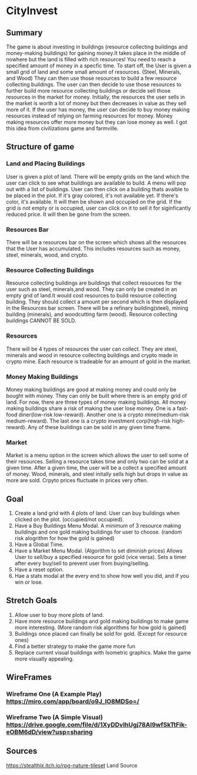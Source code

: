 
# CityInvest

## Summary
The game is about investing in buildings (resource collecting buildings and money-making buildings) for gaining money.It takes place in the middle of nowhere but the land is filled with rich resources! You need to reach a specified amount of money in a specfic time. To start off, the User is given a small grid of land and some small amount of resources. (Steel, Minerals, and Wood) They can then use those resources to build a few resource collecting buildings. The user can then decide to use those resources to further build more resource collecting buildings or decide sell those resources in the market for money. Initially, the resources the user sells in the market is worth a lot of money but then decreases in value as they sell more of it. If the user has money, the user can decide to buy money making resources instead of relying on farming resources for money. Money making resources offer more money but they can lose money as well. I got this idea from civilizations game and farmville.  

## Structure of game


### Land and Placing Buildings
User is given a plot of land. There will be empty grids on the land which the user can click to see what buildings are available to build. A menu will pop out with a list of buildings. User can then click on a building thats avaible to be placed in the plot. If it's gray colored, it's not available yet. If there's color, it's available. It will then be shown and occupied on the grid. If the grid is not empty or is occupied, user can click on it to sell it for siginficantly reduced price. It will then be gone from the screen.

### Resources Bar
There will be a resources bar on the screen which shows all the resources that the User has accumulated. This includes
resources such as money, steel, minerals, wood, and crypto. 

### Resource Collecting Buildings
Resource collecting buildings are buildings that collect resources for the user such as steel, minerals,and wood. They can only be created in an empty grid of land.It would cost resources to build resource collecting building. They should
collect a amount per second which is then displayed in the Resources bar screen. There will be a refinary building(steel), mining building (minerals), and woodcutting farm (wood). Resource collecting buildings CANNOT BE SOLD.

### Resources
There will be 4 types of resources the user can collect. They are steel, minerals and wood in resource collecting buildings and crypto made in crypto mine. Each resource is tradeable for an amount of gold in the market.

### Money Making Buildings
Money making buildings are good at making money and could only be bought with money. They can only be built where there is an empty grid of land. For now, there are three types of money making buildings. All money making buildings share a risk of making the user lose money. One is a fast-food diner(low-risk low-reward). Another one is a crypto mine(medium-risk medium-reward). The last one is a crypto investment corp(high-risk high-reward). Any of these buildings can be sold in any given time frame. 

### Market
Market is a menu option in the screen which allows the user to sell some of their resources. Selling a resource takes time and only two can be sold at a given time. After a given time, the user will be a collect a specified amount of money. Wood, minerals, and steel initally sells high but drops in value as more are sold. Crpyto prices fluctuate in prices very often. 

## Goal
1. Create a land grid with 4 plots of land. User can buy buildings when clicked on the plot. (occupied/not occupied).
2. Have a Buy Buildings Menu Modal. A minimum of 3 resource making buildings and one gold making buildings for user to choose. (random risk alogrithm for how the gold is gained)
3. Have a Global Time.
4. Have a Market Menu Modal. (Algorithm to set diminish prices) Allows User to sell/buy a specified resource for gold (vice versa). Sets a timer after every buy/sell to prevent user from buying/selling.
5. Have a reset option.
6. Hae a stats modal at the every end to show how well you did, and if you win or lose.

## Stretch Goals 
1. Allow user to buy more plots of land.
2. Have more resource buildings and gold making buildings to make game more interesting. (More random risk algorithms for how gold is gained)
3. Buildings once placed can finally be sold for gold. (Except for resource ones) 
4. Find a better strategy to make the game more fun 
5. Replace current visual buildings with Isometric graphics. Make the game more visually appealing.

## WireFrames
### Wireframe One (A Example Play) https://miro.com/app/board/o9J_lO8MDSo=/
### Wireframe Two (A Simple Visual) https://drive.google.com/file/d/1XyDDvIhUgj78Al9wfSkTtFik-eOBM6dD/view?usp=sharing

## Sources
https://stealthix.itch.io/rpg-nature-tileset  Land Source